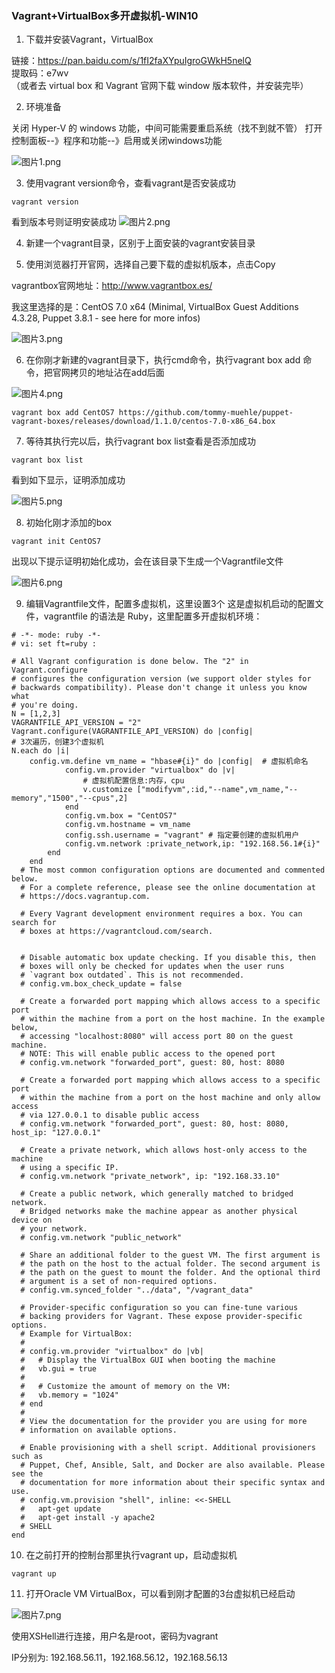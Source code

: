 ### Vagrant+VirtualBox多开虚拟机-WIN10

1. 下载并安装Vagrant，VirtualBox 

链接：https://pan.baidu.com/s/1fI2faXYpuIgroGWkH5nelQ  
提取码：e7wv  
（或者去 virtual box 和 Vagrant 官网下载 window 版本软件，并安装完毕）

2. 环境准备 

关闭 Hyper-V 的 windows 功能，中间可能需要重启系统（找不到就不管）
打开控制面板--》程序和功能--》启用或关闭windows功能

![图片1.png](images/图片1.png)

3. 使用vagrant version命令，查看vagrant是否安装成功

```
vagrant version
```
看到版本号则证明安装成功
![图片2.png](images/图片2.png)

4. 新建一个vagrant目录，区别于上面安装的vagrant安装目录

5. 使用浏览器打开官网，选择自己要下载的虚拟机版本，点击Copy

vagrantbox官网地址：http://www.vagrantbox.es/ 

我这里选择的是：CentOS 7.0 x64 (Minimal, VirtualBox Guest Additions 4.3.28, Puppet 3.8.1 - see here for more infos)

![图片3.png](images/图片3.png)

6. 在你刚才新建的vagrant目录下，执行cmd命令，执行vagrant box add 命令，把官网拷贝的地址沾在add后面

![图片4.png](images/图片4.png)
```
vagrant box add CentOS7 https://github.com/tommy-muehle/puppet-vagrant-boxes/releases/download/1.1.0/centos-7.0-x86_64.box
```

7. 等待其执行完以后，执行vagrant box list查看是否添加成功

```
vagrant box list
```

看到如下显示，证明添加成功

![图片5.png](images/图片5.png)

8. 初始化刚才添加的box

```
vagrant init CentOS7
```
出现以下提示证明初始化成功，会在该目录下生成一个Vagrantfile文件

![图片6.png](images/图片6.png)

9. 编辑Vagrantfile文件，配置多虚拟机，这里设置3个
这是虚拟机启动的配置文件，vagrantfile 的语法是 Ruby，这里配置多开虚拟机环境：

```
# -*- mode: ruby -*-
# vi: set ft=ruby :

# All Vagrant configuration is done below. The "2" in Vagrant.configure
# configures the configuration version (we support older styles for
# backwards compatibility). Please don't change it unless you know what
# you're doing.
N = [1,2,3]
VAGRANTFILE_API_VERSION = "2"
Vagrant.configure(VAGRANTFILE_API_VERSION) do |config|
# 3次遍历，创建3个虚拟机
N.each do |i|
	config.vm.define vm_name = "hbase#{i}" do |config|  # 虚拟机命名
			config.vm.provider "virtualbox" do |v|
				# 虚拟机配置信息:内存，cpu
				v.customize ["modifyvm",:id,"--name",vm_name,"--memory","1500","--cpus",2]
			end
			config.vm.box = "CentOS7"
			config.vm.hostname = vm_name
			config.ssh.username = "vagrant" # 指定要创建的虚拟机用户
			config.vm.network :private_network,ip: "192.168.56.1#{i}"
		end
	end
  # The most common configuration options are documented and commented below.
  # For a complete reference, please see the online documentation at
  # https://docs.vagrantup.com.

  # Every Vagrant development environment requires a box. You can search for
  # boxes at https://vagrantcloud.com/search.
  

  # Disable automatic box update checking. If you disable this, then
  # boxes will only be checked for updates when the user runs
  # `vagrant box outdated`. This is not recommended.
  # config.vm.box_check_update = false

  # Create a forwarded port mapping which allows access to a specific port
  # within the machine from a port on the host machine. In the example below,
  # accessing "localhost:8080" will access port 80 on the guest machine.
  # NOTE: This will enable public access to the opened port
  # config.vm.network "forwarded_port", guest: 80, host: 8080

  # Create a forwarded port mapping which allows access to a specific port
  # within the machine from a port on the host machine and only allow access
  # via 127.0.0.1 to disable public access
  # config.vm.network "forwarded_port", guest: 80, host: 8080, host_ip: "127.0.0.1"

  # Create a private network, which allows host-only access to the machine
  # using a specific IP.
  # config.vm.network "private_network", ip: "192.168.33.10"

  # Create a public network, which generally matched to bridged network.
  # Bridged networks make the machine appear as another physical device on
  # your network.
  # config.vm.network "public_network"

  # Share an additional folder to the guest VM. The first argument is
  # the path on the host to the actual folder. The second argument is
  # the path on the guest to mount the folder. And the optional third
  # argument is a set of non-required options.
  # config.vm.synced_folder "../data", "/vagrant_data"

  # Provider-specific configuration so you can fine-tune various
  # backing providers for Vagrant. These expose provider-specific options.
  # Example for VirtualBox:
  #
  # config.vm.provider "virtualbox" do |vb|
  #   # Display the VirtualBox GUI when booting the machine
  #   vb.gui = true
  #
  #   # Customize the amount of memory on the VM:
  #   vb.memory = "1024"
  # end
  #
  # View the documentation for the provider you are using for more
  # information on available options.

  # Enable provisioning with a shell script. Additional provisioners such as
  # Puppet, Chef, Ansible, Salt, and Docker are also available. Please see the
  # documentation for more information about their specific syntax and use.
  # config.vm.provision "shell", inline: <<-SHELL
  #   apt-get update
  #   apt-get install -y apache2
  # SHELL
end
```

10. 在之前打开的控制台那里执行vagrant up，启动虚拟机

```
vagrant up
```

11. 打开Oracle VM VirtualBox，可以看到刚才配置的3台虚拟机已经启动

![图片7.png](images/图片7.png)

使用XSHell进行连接，用户名是root，密码为vagrant

IP分别为:
192.168.56.11，192.168.56.12，192.168.56.13

